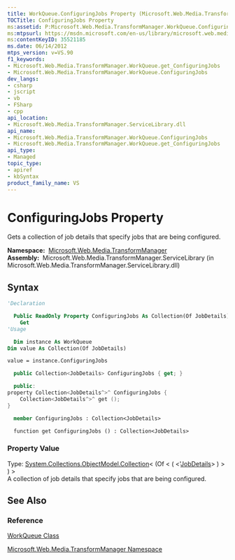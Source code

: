 ```yaml
---
title: WorkQueue.ConfiguringJobs Property (Microsoft.Web.Media.TransformManager)
TOCTitle: ConfiguringJobs Property
ms:assetid: P:Microsoft.Web.Media.TransformManager.WorkQueue.ConfiguringJobs
ms:mtpsurl: https://msdn.microsoft.com/en-us/library/microsoft.web.media.transformmanager.workqueue.configuringjobs(v=VS.90)
ms:contentKeyID: 35521185
ms.date: 06/14/2012
mtps_version: v=VS.90
f1_keywords:
- Microsoft.Web.Media.TransformManager.WorkQueue.get_ConfiguringJobs
- Microsoft.Web.Media.TransformManager.WorkQueue.ConfiguringJobs
dev_langs:
- csharp
- jscript
- vb
- FSharp
- cpp
api_location:
- Microsoft.Web.Media.TransformManager.ServiceLibrary.dll
api_name:
- Microsoft.Web.Media.TransformManager.WorkQueue.ConfiguringJobs
- Microsoft.Web.Media.TransformManager.WorkQueue.get_ConfiguringJobs
api_type:
- Managed
topic_type:
- apiref
- kbSyntax
product_family_name: VS
---
```


# ConfiguringJobs Property

Gets a collection of job details that specify jobs that are being configured.

**Namespace:**  [Microsoft.Web.Media.TransformManager](microsoft-web-media-transformmanager-namespace.md)  
**Assembly:**  Microsoft.Web.Media.TransformManager.ServiceLibrary (in Microsoft.Web.Media.TransformManager.ServiceLibrary.dll)

## Syntax

```vb
'Declaration

  Public ReadOnly Property ConfiguringJobs As Collection(Of JobDetails)
    Get
'Usage

  Dim instance As WorkQueue
Dim value As Collection(Of JobDetails)

value = instance.ConfiguringJobs
```

```csharp
  public Collection<JobDetails> ConfiguringJobs { get; }
```

```cpp
  public:
property Collection<JobDetails^>^ ConfiguringJobs {
    Collection<JobDetails^>^ get ();
}
```

``` fsharp
  member ConfiguringJobs : Collection<JobDetails>
```

```jscript
  function get ConfiguringJobs () : Collection<JobDetails>
```

### Property Value

Type: [System.Collections.ObjectModel.Collection](https://msdn.microsoft.com/library/ms132397)\< (Of \< ( \<'[JobDetails](jobdetails-class-microsoft-web-media-transformmanager.md)\> ) \> ) \>  
A collection of job details that specify jobs that are being configured.  

## See Also

### Reference

[WorkQueue Class](workqueue-class-microsoft-web-media-transformmanager.md)

[Microsoft.Web.Media.TransformManager Namespace](microsoft-web-media-transformmanager-namespace.md)

